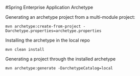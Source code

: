 #Spring Enterprise Application Archetype

Generating an archetype project from a multi-module project:
```
mvn archetype:create-from-project -Darchetype.properties=archetype.properties
```

Installing the archetype in the local repo
```
mvn clean install
```

Generating a project through the installed archetype
```
mvn archetype:generate -DarchetypeCatalog=local
```